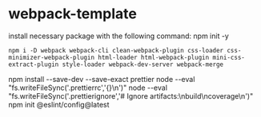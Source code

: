 # webpack-template

install necessary package with the following command:
    npm init -y
    
    npm i -D webpack webpack-cli clean-webpack-plugin css-loader css-minimizer-webpack-plugin html-loader html-webpack-plugin mini-css-extract-plugin style-loader webpack-dev-server webpack-merge 

npm install --save-dev --save-exact prettier
node --eval "fs.writeFileSync('.prettierrc','{}\n')"
node --eval "fs.writeFileSync('.prettierignore','# Ignore artifacts:\nbuild\ncoverage\n')"
npm init @eslint/config@latest
